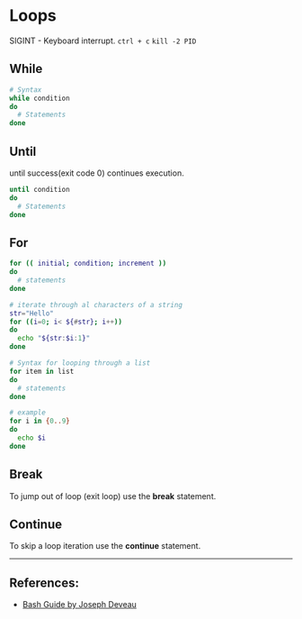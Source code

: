 # Loops

SIGINT -  Keyboard interrupt. `ctrl + c`
`kill -2 PID`

## While
```Bash
# Syntax
while condition
do 
  # Statements
done
```

## Until
until success(exit code 0) continues execution.
```Bash
until condition
do
  # Statements
done
```

## For
```Bash
for (( initial; condition; increment ))
do
  # statements
done

# iterate through al characters of a string
str="Hello"
for ((i=0; i< ${#str}; i++))
do
  echo "${str:$i:1}"
done

# Syntax for looping through a list
for item in list
do
  # statements
done

# example
for i in {0..9}
do
  echo $i
done
```

## Break
To jump out of loop (exit loop) use the **break** statement.

## Continue
To skip a loop iteration use the **continue** statement.

---

## References:
* [Bash Guide by Joseph Deveau](https://www.amazon.in/BASH-Guide-Joseph-DeVeau-ebook/dp/B01F8AZ1LE/ref=sr_1_4?keywords=bash&qid=1564983319&s=digital-text&sr=1-4)